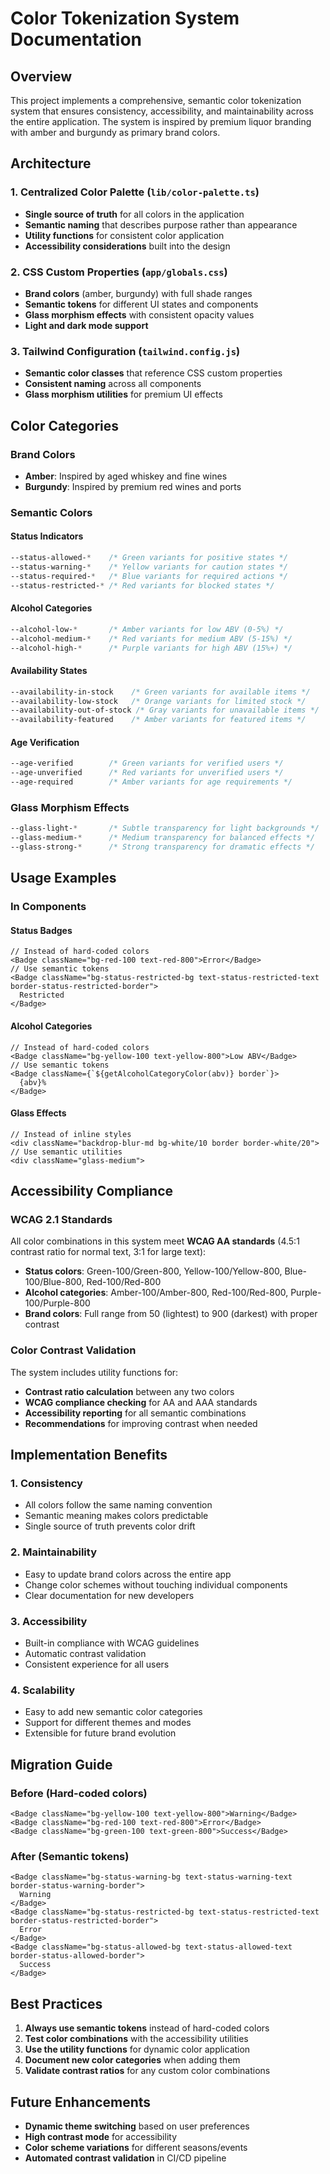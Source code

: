# Color Tokenization System Documentation

## Overview

This project implements a comprehensive, semantic color tokenization system that ensures consistency, accessibility, and maintainability across the entire application. The system is inspired by premium liquor branding with amber and burgundy as primary brand colors.

## Architecture

### 1. Centralized Color Palette (`lib/color-palette.ts`)
- **Single source of truth** for all colors in the application
- **Semantic naming** that describes purpose rather than appearance
- **Utility functions** for consistent color application
- **Accessibility considerations** built into the design

### 2. CSS Custom Properties (`app/globals.css`)
- **Brand colors** (amber, burgundy) with full shade ranges
- **Semantic tokens** for different UI states and components
- **Glass morphism effects** with consistent opacity values
- **Light and dark mode support**

### 3. Tailwind Configuration (`tailwind.config.js`)
- **Semantic color classes** that reference CSS custom properties
- **Consistent naming** across all components
- **Glass morphism utilities** for premium UI effects

## Color Categories

### Brand Colors

- **Amber**: Inspired by aged whiskey and fine wines
- **Burgundy**: Inspired by premium red wines and ports

### Semantic Colors

#### Status Indicators

```css
--status-allowed-*    /* Green variants for positive states */
--status-warning-*    /* Yellow variants for caution states */
--status-required-*   /* Blue variants for required actions */
--status-restricted-* /* Red variants for blocked states */

```

#### Alcohol Categories

```css
--alcohol-low-*       /* Amber variants for low ABV (0-5%) */
--alcohol-medium-*    /* Red variants for medium ABV (5-15%) */
--alcohol-high-*      /* Purple variants for high ABV (15%+) */

```

#### Availability States

```css
--availability-in-stock    /* Green variants for available items */
--availability-low-stock   /* Orange variants for limited stock */
--availability-out-of-stock /* Gray variants for unavailable items */
--availability-featured    /* Amber variants for featured items */

```

#### Age Verification

```css
--age-verified        /* Green variants for verified users */
--age-unverified      /* Red variants for unverified users */
--age-required        /* Amber variants for age requirements */

```

### Glass Morphism Effects

```css
--glass-light-*       /* Subtle transparency for light backgrounds */
--glass-medium-*      /* Medium transparency for balanced effects */
--glass-strong-*      /* Strong transparency for dramatic effects */

```

## Usage Examples

### In Components

#### Status Badges

```tsx
// Instead of hard-coded colors
<Badge className="bg-red-100 text-red-800">Error</Badge>
// Use semantic tokens
<Badge className="bg-status-restricted-bg text-status-restricted-text border-status-restricted-border">
  Restricted
</Badge>

```

#### Alcohol Categories

```tsx
// Instead of hard-coded colors
<Badge className="bg-yellow-100 text-yellow-800">Low ABV</Badge>
// Use semantic tokens
<Badge className={`${getAlcoholCategoryColor(abv)} border`}>
  {abv}%
</Badge>

```

#### Glass Effects

```tsx
// Instead of inline styles
<div className="backdrop-blur-md bg-white/10 border border-white/20">
// Use semantic utilities
<div className="glass-medium">

```

## Accessibility Compliance

### WCAG 2.1 Standards

All color combinations in this system meet **WCAG AA standards** (4.5:1 contrast ratio for normal text, 3:1 for large text):
- **Status colors**: Green-100/Green-800, Yellow-100/Yellow-800, Blue-100/Blue-800, Red-100/Red-800
- **Alcohol categories**: Amber-100/Amber-800, Red-100/Red-800, Purple-100/Purple-800
- **Brand colors**: Full range from 50 (lightest) to 900 (darkest) with proper contrast

### Color Contrast Validation

The system includes utility functions for:
- **Contrast ratio calculation** between any two colors
- **WCAG compliance checking** for AA and AAA standards
- **Accessibility reporting** for all semantic combinations
- **Recommendations** for improving contrast when needed

## Implementation Benefits

### 1. Consistency

- All colors follow the same naming convention
- Semantic meaning makes colors predictable
- Single source of truth prevents color drift

### 2. Maintainability

- Easy to update brand colors across the entire app
- Change color schemes without touching individual components
- Clear documentation for new developers

### 3. Accessibility

- Built-in compliance with WCAG guidelines
- Automatic contrast validation
- Consistent experience for all users

### 4. Scalability

- Easy to add new semantic color categories
- Support for different themes and modes
- Extensible for future brand evolution

## Migration Guide

### Before (Hard-coded colors)

```tsx
<Badge className="bg-yellow-100 text-yellow-800">Warning</Badge>
<Badge className="bg-red-100 text-red-800">Error</Badge>
<Badge className="bg-green-100 text-green-800">Success</Badge>

```

### After (Semantic tokens)

```tsx
<Badge className="bg-status-warning-bg text-status-warning-text border-status-warning-border">
  Warning
</Badge>
<Badge className="bg-status-restricted-bg text-status-restricted-text border-status-restricted-border">
  Error
</Badge>
<Badge className="bg-status-allowed-bg text-status-allowed-text border-status-allowed-border">
  Success
</Badge>

```

## Best Practices

1. **Always use semantic tokens** instead of hard-coded colors
2. **Test color combinations** with the accessibility utilities
3. **Use the utility functions** for dynamic color application
4. **Document new color categories** when adding them
5. **Validate contrast ratios** for any custom color combinations

## Future Enhancements

- **Dynamic theme switching** based on user preferences
- **High contrast mode** for accessibility
- **Color scheme variations** for different seasons/events
- **Automated contrast validation** in CI/CD pipeline

